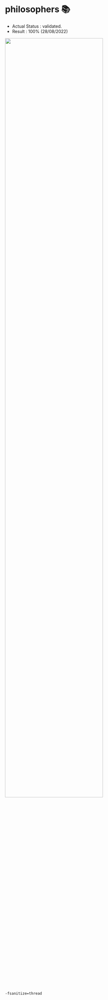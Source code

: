 # philosophers 📚

- Actual Status : validated.
- Result        : 100% (28/08/2022)

<img src="https://github.com/42cursus/Philosophers/blob/master/philosophers.gif" width="80%">

```
-fsanitize=thread
```
